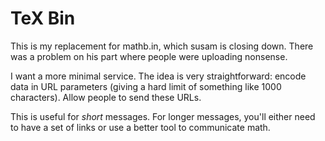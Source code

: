 
# TeX Bin #

This is my replacement for mathb.in, which susam is closing down. There was a
problem on his part where people were uploading nonsense.

I want a more minimal service. The idea is very straightforward: encode data in
URL parameters (giving a hard limit of something like 1000 characters). Allow
people to send these URLs.

This is useful for *short* messages. For longer messages, you'll either need to
have a set of links or use a better tool to communicate math.
